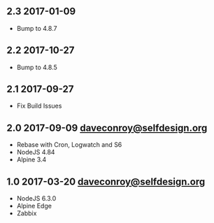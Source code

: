 ## 2.3 2017-01-09 <dave at tiredofit dot ca>

* Bump to 4.8.7

## 2.2 2017-10-27 <dave at tiredofit dot ca>

* Bump to 4.8.5

## 2.1 2017-09-27 <dave at tiredofit dot ca>

* Fix Build Issues 

## 2.0 2017-09-09 <daveconroy@selfdesign.org>

* Rebase with Cron, Logwatch and S6
* NodeJS 4.84
* Alpine 3.4

## 1.0 2017-03-20 <daveconroy@selfdesign.org>

* NodeJS 6.3.0
* Alpine Edge
* Zabbix



